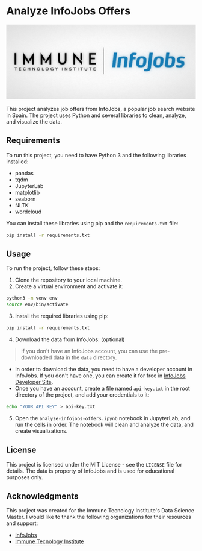 # Analyze InfoJobs Offers

![ ](notebooks/images/image.png)

This project analyzes job offers from InfoJobs, a popular job search website in Spain. The project uses Python and several libraries to clean, analyze, and visualize the data.

## Requirements

To run this project, you need to have Python 3 and the following libraries installed:

- pandas
- tqdm
- JupyterLab
- matplotlib
- seaborn
- NLTK
- wordcloud

You can install these libraries using pip and the `requirements.txt` file:

```bash
pip install -r requirements.txt
```

## Usage

To run the project, follow these steps:

1. Clone the repository to your local machine.
2. Create a virtual environment and activate it:

```bash
python3 -m venv env
source env/bin/activate
```

3. Install the required libraries using pip:

```bash
pip install -r requirements.txt
```

4. Download the data from InfoJobs: (optional)

  > If you don't have an InfoJobs account, you can use the pre-downloaded data in the `data` directory.

- In order to download the data, you need to have a developer account in InfoJobs. If you don't have one, you can create it for free in [InfoJobs Developer Site](https://developer.infojobs.net/).
- Once you have an account, create a file named `api-key.txt` in the root directory of the project, and add your credentials to it:

```bash
echo "YOUR_API_KEY" > api-key.txt
```

5. Open the `analyze-infojobs-offers.ipynb` notebook in JupyterLab, and run the cells in order. The notebook will clean and analyze the data, and create visualizations.

## License

This project is licensed under the MIT License - see the `LICENSE` file for details. The data is property of InfoJobs and is used for educational purposes only.

## Acknowledgments

This project was created for the Immune Tecnology Institute's Data Science Master. I would like to thank the following organizations for their resources and support:

- [InfoJobs](https://infojobs.net/)
- [Immune Tecnology Institute](https://www.immune.institute/)
